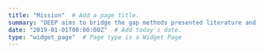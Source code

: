 ```yaml
---
title: "Mission"  # Add a page title.
summary: "DEEP aims to bridge the gap methods presented literature and their application!"  # Add a page description.
date: "2019-01-01T00:00:00Z"  # Add today's date.
type: "widget_page"  # Page type is a Widget Page
---
```

   
 